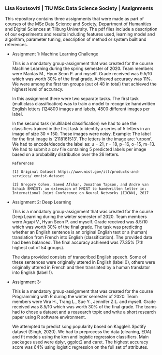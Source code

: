 ### Lisa Koutsoviti | TiU MSc Data Science Society | Assignments

This repository contains three assignments that were made as part of courses of the MSc Data Science and Society, Department of Humanities and Digital Sciences at Tilburg University. The pdf files include a description of our experiments and results including features used, learning model and algorithm, parameter tuning, description of method or system built and references.

- Assignment 1: Machine Learning Challenge

  This is a mandatory group-assignment that was created for the course Machine Learning during the spring semester of 2020. Team members were Mantas M., Hyun Seon P. and myself. Grade received was 9.5/10 which was worth 30% of the final grade. Achieved accuracy was 11%. We were among the first ten groups (out of 48 in total) that achieved the highest level of accuracy. 

  In this assignment there were two separate tasks. The first task (multiclass classification) was to train a model to recognize handwritten English letters (124800 images and labels, 4800 different images per label.

  In the second task (multilabel classification) we had to use the classifiers trained in the first task to identify a series of 5 letters in an image of size 30 × 150. These images were noisy. Example: The label for the first image is ‘2118161513’. The letters in the image are: ‘urpom’. We had to encode/decode the label as: u = 21, r = 18, p=16, o=15, m=13. We had to submit a csv file containing 5 predicted labels per image based on a probability distribution over the 26 letters.

      References

      [1] Original Dataset https://www.nist.gov/itl/products-and-services/ emnist-dataset

      [2] Gregory Cohen, Saeed Afshar, Jonathan Tapson, and Andre van Schaik EMNIST: an extension of MNIST to handwritten letter in: International Joint Conference on Neural Networks (IJCNN), 2017

- Assignment 2: Deep Learning 

  This is a mandatory group-assignment that was created for the course Deep Learning during the winter semester of 2020. Team members were Agapi V., Hyun Seon P. and myself. Grade received was 8.5/10 which was worth 30% of the final grade. The task was predicting whether an English sentence is an original English text or a (human) translation from French into English (classification). The provided data had been balanced. The final accuracy achieved was 77.35% (7th highest out of 54 groups). 

  The data provided consists of transcribed English speech. Some of these sentences were originally uttered in English (label 0), others were originally uttered in French and then translated by a human translator into English (label 1).

- Assignment 3: 

  This is a mandatory group-assignment that was created for the course Programming with R during the winter semester of 2020. Team members were Vira H., Trang L., Sue Y., Jennifer Z.L. and myself. Grade received was 8.5/10 which was worth 30% of the final grade. The teams had to chose a dataset and a reasearch topic and write a short research paper using R software environment. 
  
  We attempted to predict song popularity based on Kaggle’s Spotify dataset (Singh, 2020). We had to preprocess the data (cleaning, EDA) and fit models using the knn and logistic regression classifiers. Main packages used were dplyr, ggplot2 and caret. The highest accuracy score was 64% using logistic regression on the full set of attributes. 
